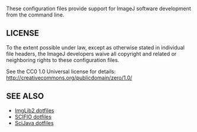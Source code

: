 These configuration files provide support for ImageJ software
development from the command line.


LICENSE
-------

To the extent possible under law, except as otherwise stated in
individual file headers, the ImageJ developers waive all copyright
and related or neighboring rights to these configuration files.

See the CC0 1.0 Universal license for details:
    http://creativecommons.org/publicdomain/zero/1.0/


SEE ALSO
--------

* [ImgLib2 dotfiles](https://github.com/imglib/dotfiles)
* [SCIFIO dotfiles](https://github.com/scifio/dotfiles)
* [SciJava dotfiles](https://github.com/scijava/dotfiles)
